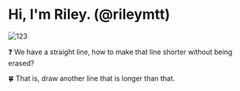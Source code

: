 # Hi, I'm Riley. (@rileymtt)

![123](https://media.giphy.com/media/qgQUggAC3Pfv687qPC/giphy.gif)

:question: We have a straight line, how to make that line shorter without being erased?

:four_leaf_clover: That is, draw another line that is longer than that.
